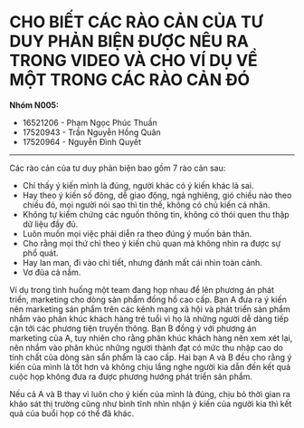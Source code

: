 # CHO BIẾT CÁC RÀO CẢN CỦA TƯ DUY PHẢN BIỆN ĐƯỢC NÊU RA TRONG VIDEO VÀ CHO VÍ DỤ VỀ MỘT TRONG CÁC RÀO CẢN ĐÓ

**Nhóm N005:**

- 16521206 - Phạm Ngọc Phúc Thuần
- 17520943 - Trần Nguyễn Hồng Quân
- 17520964 - Nguyễn Đình Quyết

---

Các rào cản của tư duy phản biện bao gồm 7 rào cản sau:

- Chỉ thấy ý kiến mình là đúng, người khác có ý kiến khác là sai.
- Hay theo ý kiến số đông, dễ giao động, ngả nghiêng, gió chiều nào theo chiều đó, mọi người nói sao thì tin thế, không có chủ kiến cá nhân.
- Không tự kiểm chứng các nguồn thông tin, không có thói quen thu thập dữ liệu đầy đủ.
- Luôn muốn mọi việc phải diễn ra theo đúng ý muốn bản thân.
- Cho rằng mọi thứ chỉ theo ý kiến chủ quan mà không nhìn ra được sự phổ quát.
- Hay lan man, đi vào chi tiết, nhưng đánh mất cái nhìn toàn cảnh.
- Vơ đũa cả nắm.

Ví dụ trong tình huống một team đang họp nhau để lên phương án phát triển, marketing cho dòng sản phẩm đồng hồ cao cấp. Bạn A đưa ra ý kiến nên marketing sản phẩm trên các kênh mạng xã hội và phát triển sản phẩm nhắm vào phân khúc khách hàng trẻ tuổi vì họ là những người dễ dàng tiếp cận tới các phương tiện truyền thông. Bạn B đồng ý với phương án marketing của A, tuy nhiên cho rằng phân khúc khách hàng nên xem xét lại, nên nhắm vào phân khúc những người thành đạt có mức thu nhập cao do tính chất của dòng sản sẩn phẩm là cao cấp. Hai bạn A và B đều cho rằng ý kiến của mình là tốt hơn và không chịu lắng nghe người kia dẫn đến kết quả cuộc họp không đưa ra được phương hướng phát triển sản phẩm.

Nếu cả A và B thay vì luôn cho ý kiến của mình là đúng, chịu bỏ thời gian ra khảo sát thị trường cũng như bình tĩnh nhìn nhận ý kiến của người kia thì kết quả của buổi họp có thể đã khác.
